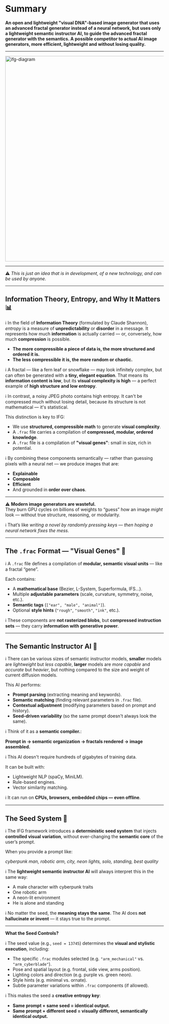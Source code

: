 # Summary 
**An open and lightweight "visual DNA"-based image generator that uses an advanced fractal generator instead of a neural network, but uses only a lightweight semantic instructor AI, to guide the advanced fractal generator with the semantics. A possible competitor to actual AI image generators, more efficient, lightweight and without losing quality.**

---

<img width="1265" height="653" alt="ifg-diagram" src="https://github.com/user-attachments/assets/855f253a-b734-47d2-8044-22e3a4ddcdc1" />

---

⚠️ *This is just an idea that is in development, of a new technology, and can be used by anyone.*

---

## Information Theory, Entropy, and Why It Matters 📊

ℹ️ In the field of **Information Theory** (formulated by Claude Shannon), *entropy* is a measure of **unpredictability** or **disorder** in a message. It represents how much **information** is actually carried — or, conversely, how much **compression** is possible.

- **The more compressible a piece of data is, the more structured and ordered it is.**  
- **The less compressible it is, the more random or chaotic.**

ℹ️ A fractal — like a fern leaf or snowflake — may look infinitely complex, but can often be generated with a **tiny, elegant equation**. That means its **information content is low**, but its **visual complexity is high** — a perfect example of **high structure and low entropy**.

ℹ️ In contrast, a noisy JPEG photo contains high entropy. It can't be compressed much without losing detail, because its structure is not mathematical — it's statistical.

This distinction is key to IFG:

- We use **structured, compressible math** to generate **visual complexity**.
- A `.frac` file carries a compilation of **compressed, modular, ordered knowledge**.
- A `.frac` file is a compilation of **"visual genes"**: small in size, rich in potential.

ℹ️ By combining these components semantically — rather than guessing pixels with a neural net — we produce images that are:

- **Explainable**
- **Composable**
- **Efficient**
- And grounded in **order over chaos**.

---

⚠️ **Modern image generators are wasteful.**  
They burn GPU cycles on billions of weights to “guess” how an image *might* look — without true structure, reasoning, or modularity.

ℹ️ That’s like *writing a novel by randomly pressing keys* — *then hoping a neural network fixes the mess.*

---

## The `.frac` Format — "Visual Genes" 🧬

ℹ️ A `.frac` file defines a compilation of **modular, semantic visual units** — like a fractal “gene”.

Each contains:

- A **mathematical base** (Bezier, L-System, Superformula, IFS…).
- Multiple **adjustable parameters** (scale, curvature, symmetry, noise, etc.).
- **Semantic tags** (`["ear", "male", "animal"]`).
- Optional **style hints** (`"rough"`, `"smooth"`, `"ink"`, etc.).

ℹ️ These components are **not rasterized blobs**, but **compressed instruction sets** — they carry **information with generative power**.

---

## The Semantic Instructor AI 🧠

ℹ️ There can be various sizes of semantic instructor models, **smaller** models are *lightweight* but *less capable*, **larger** models are *more capable* and *accurate* but *heavier*, but nothing compared to the size and weight of current diffusion models.

This AI performs:

- **Prompt parsing** (extracting meaning and keywords).
- **Semantic matching** (finding relevant parameters in `.frac` file).
- **Contextual adjustment** (modifying parameters based on prompt and history).
- **Seed-driven variability** (so the same prompt doesn't always look the same).

ℹ️ Think of it as a **semantic compiler.**:

**Prompt in → semantic organization → fractals rendered → image assembled.**

ℹ️ This AI doesn't require hundreds of gigabytes of training data.

It can be built with:

- Lightweight NLP (spaCy, MiniLM).
- Rule-based engines.
- Vector similarity matching.

ℹ️ It can run on **CPUs, browsers, embedded chips — even offline**.

---

## The Seed System 🎲

ℹ️ The IFG framework introduces a **deterministic seed system** that injects **controlled visual variation**, without ever-changing the **semantic core** of the user’s prompt.

When you provide a prompt like:

*cyberpunk man, robotic arm, city, neon lights, solo, standing, best quality*

ℹ️ The **lightweight semantic instructor AI** will always interpret this in the same way:
- A male character with cyberpunk traits
- One robotic arm
- A neon-lit environment
- He is alone and standing

ℹ️ No matter the seed, the **meaning stays the same**. The AI does **not hallucinate or invent** — it stays true to the prompt.

---

**What the Seed Controls?**

ℹ️ The seed value (e.g., `seed = 13745`) determines the **visual and stylistic execution**, including:

- The specific `.frac` modules selected (e.g. `"arm_mechanical"` vs. `"arm_cyberblade"`).
- Pose and spatial layout (e.g. frontal, side view, arms position).
- Lighting colors and direction (e.g. purple vs. green neon).
- Style hints (e.g. minimal vs. ornate).
- Subtle parameter variations within `.frac` components (if allowed).

ℹ️ This makes the seed a **creative entropy key**:  
- **Same prompt + same seed = identical output.**  
- **Same prompt + different seed = visually different, semantically identical output.**
